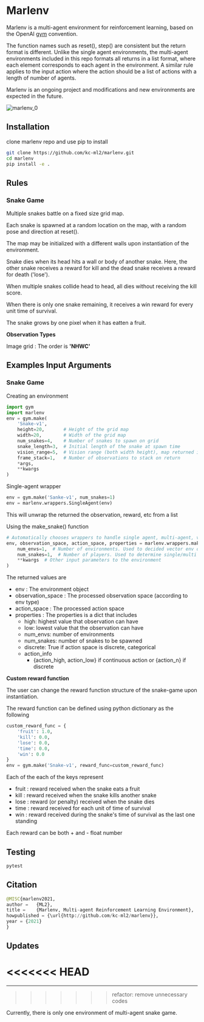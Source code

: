 # Marlenv

Marlenv is a multi-agent environment for reinforcement learning, based on the OpenAI [gym](https://github.com/openai/gym) convention. 

The function names such as reset(), step() are consistent but the return format is different. Unlike the single agent environments, the multi-agent environments included in this repo formats all returns in a list format, where each element corresponds to each agent in the environment. A similar rule applies to the input action where the action should be a list of actions with a length of number of agents. 

Marlenv is an ongoing project and modifications and new environments are expected in the future. 

![marlenv_0](https://user-images.githubusercontent.com/5464491/116667372-10367800-a9d7-11eb-8098-4bfbd93e9970.gif)


## Installation

clone marlenv repo and use pip to install

```bash
git clone https://github.com/kc-ml2/marlenv.git
cd marlenv
pip install -e .
```

## Rules


### Snake Game

Multiple snakes battle on a fixed size grid map.

Each snake is spawned at a random location on the map, with a random pose and direction at reset().

The map may be initialized with a different walls upon instantiation of the environment.

Snake dies when its head hits a wall or body of another snake. Here, the other snake receives a reward for kill and the dead snake receives a reward for death ('lose').

When multiple snakes collide head to head, all dies without receiving the kill score. 

When there is only one snake remaining, it receives a win reward for every unit time of survival.

The snake grows by one pixel when it has eatten a fruit. 

**Observation Types**

Image grid : The order is  **'NHWC'**

## Examples Input Arguments

### Snake Game

Creating an environment

```python
import gym
import marlenv
env = gym.make(
    'Snake-v1',
    height=20,       # Height of the grid map
    width=20,        # Width of the grid map
    num_snakes=4,    # Number of snakes to spawn on grid
    snake_length=3,  # Initial length of the snake at spawn time
    vision_range=5,  # Vision range (both width height), map returned if None
    frame_stack=1,   # Number of observations to stack on return
    *args,
    **kwargs
)
```

Single-agent wrapper

```python
env = gym.make('Sanke-v1', num_snakes=1)
env = marlenv.wrappers.SingleAgent(env)
```

This will unwrap the returned the observation, reward, etc from a list

Using the make_snake() function

```python
# Automatically chooses wrappers to handle single agent, multi-agent, vector_env, etc.
env, observation_space, action_space, properties = marlenv.wrappers.make_snake(
    num_envs=1,  # Number of environments. Used to decided vector env or not
    num_snakes=1,  # Number of players. Used to determine single/multi agent
    **kwargs  # Other input parameters to the environment
)
```

The returned values are

- env : The environment object
- observation_space : The processed observation space (according to env type)
- action_space : The processed action space
- properties : The properties is a dict that includes
    - high: highest value that observation can have
    - low: lowest value that the observation can have
    - num_envs: number of environments
    - num_snakes: number of snakes to be spawned
    - discrete: True if action space is discrete, categorical
    - action_info
        - {action_high, action_low} if continuous action or {action_n} if discrete

**Custom reward function**

The user can change the reward function structure of the snake-game upon instantiation. 

The reward function can be defined using python dictionary as the following

```python
custom_reward_func = {
    'fruit': 1.0,
    'kill': 0.0,
    'lose': 0.0,
    'time': 0.0,
    'win': 0.0
}
env = gym.make('Snake-v1', reward_func=custom_reward_func)
```

Each of the each of the keys represent

- fruit : reward received when the snake eats a fruit
- kill : reward received when the snake kills another snake
- lose : reward (or penalty) received when the snake dies
- time : reward received for each unit of time of survival
- win : reward received during the snake's time of survival as the last one standing

Each reward can be both + and - float number

## Testing

```python
pytest
```

## Citation

```python
@MISC{marlenv2021,
author =   {ML2},
title =    {Marlenv, Multi-agent Reinforcement Learning Environment},
howpublished = {\url{http://github.com/kc-ml2/marlenv}},
year = {2021}
}
```

## Updates
<<<<<<< HEAD
=======

---
>>>>>>> refactor: remove unnecessary codes

Currently, there is only one environment of multi-agent snake game.
